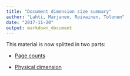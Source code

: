 ```yaml
---
title: "Document dimension size summary"
author: "Lahti, Marjanen, Roivainen, Tolonen"
date: "2017-11-20"
output: markdown_document
---
```


This material is now splitted in two parts:

  * [Page counts](pagecount.md)

  * [Physical dimension](dimension.md)


